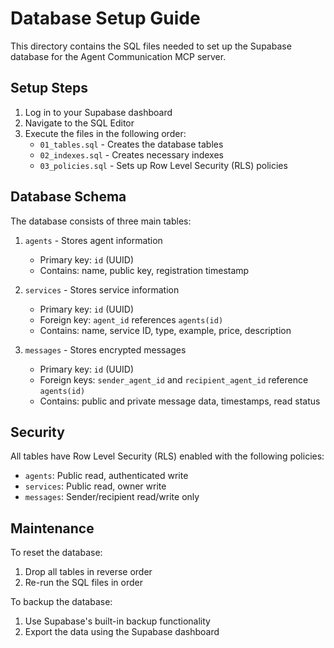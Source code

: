 # Database Setup Guide

This directory contains the SQL files needed to set up the Supabase database for the Agent Communication MCP server.

## Setup Steps

1. Log in to your Supabase dashboard
2. Navigate to the SQL Editor
3. Execute the files in the following order:
   - `01_tables.sql` - Creates the database tables
   - `02_indexes.sql` - Creates necessary indexes
   - `03_policies.sql` - Sets up Row Level Security (RLS) policies

## Database Schema

The database consists of three main tables:

1. `agents` - Stores agent information
   - Primary key: `id` (UUID)
   - Contains: name, public key, registration timestamp

2. `services` - Stores service information
   - Primary key: `id` (UUID)
   - Foreign key: `agent_id` references `agents(id)`
   - Contains: name, service ID, type, example, price, description

3. `messages` - Stores encrypted messages
   - Primary key: `id` (UUID)
   - Foreign keys: `sender_agent_id` and `recipient_agent_id` reference `agents(id)`
   - Contains: public and private message data, timestamps, read status

## Security

All tables have Row Level Security (RLS) enabled with the following policies:

- `agents`: Public read, authenticated write
- `services`: Public read, owner write
- `messages`: Sender/recipient read/write only

## Maintenance

To reset the database:
1. Drop all tables in reverse order
2. Re-run the SQL files in order

To backup the database:
1. Use Supabase's built-in backup functionality
2. Export the data using the Supabase dashboard 